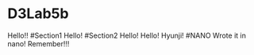 # D3Lab5b
Hello!!
#Section1
Hello!
#Section2
Hello!
Hello!
Hyunji!
#NANO
Wrote it in nano! Remember!!!

